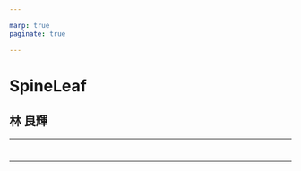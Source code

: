 ```yaml
---

marp: true
paginate: true

---
```


<!-- 
_class: title
_paginate: false
 -->

# SpineLeaf

## 林 良輝
---
<!-- 
_class: title-and-body
-->

#

---

